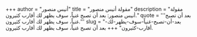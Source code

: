 +++
author = "أنيس منصور"
title = "مقولة أنيس منصور"
description = "مقولة أنيس منصور: بعد أن تصبح غنياً، سوف يظهر لك أقارب كثيرون."
quote = '''بعد أن تصبح غنياً، سوف يظهر لك أقارب كثيرون.'''
slug = "بعد-أن-تصبح-غنياً-سوف-يظهر-لك-أقارب-كثيرون"
+++
بعد أن تصبح غنياً، سوف يظهر لك أقارب كثيرون.
